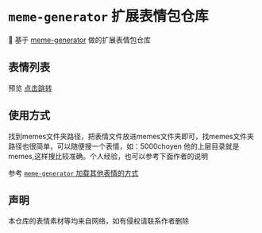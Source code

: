 # `meme-generator` 扩展表情包仓库

🚀 基于  [meme-generator](https://github.com/MemeCrafters/meme-generator) 做的扩展表情包仓库


## 表情列表

预览 [点击跳转](http://meme.tudouu.cn)

## 使用方式

找到memes文件夹路径，把表情文件放进memes文件夹即可，找memes文件夹路径也很简单，可以随便搜一个表情，如：5000choyen 
他的上层目录就是memes,这样搜比较准确。个人经验，也可以参考下面作者的说明

参考 [`meme-generator` 加载其他表情的方式](https://github.com/MemeCrafters/meme-generator/wiki/%E5%8A%A0%E8%BD%BD%E5%85%B6%E4%BB%96%E8%A1%A8%E6%83%85)


## 声明

本仓库的表情素材等均来自网络，如有侵权请联系作者删除



